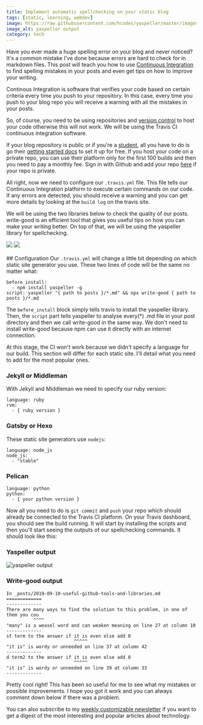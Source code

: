 ```yaml
---
title: Implement automatic spellchecking on your static blog
tags: [static, learning, webdev]
image: https://raw.githubusercontent.com/hcodes/yaspeller/master/images/cli.en.png
image_alt: yaspeller output
category: tech
---
```

Have you ever made a huge spelling error on your blog and never noticed? It's a common mistake I've done because errors are hard to check for in markdown files. This post will teach you how to use <a href="https://www.thoughtworks.com/continuous-integration" target="_blank" rel="noopener">Continuous Integration</a> to find spelling mistakes in your posts and even get tips on how to improve your writing.

Continous Integration is software that verifies your code based on certain criteria every time you push to your repository. In this case, every time you push to your blog repo you will receive a warning with all the mistakes in your posts.

So, of course, you need to be using repositories and <a href="https://www.atlassian.com/git/tutorials/what-is-version-control" target="_blank" rel="noopener">version control</a> to host your code otherwise this will not work. We will be using the Travis CI continuous integration software. 

If your blog repository is public or if you're a <a href="https://education.github.com/pack" target="_blank" rel="noopener">student</a>, all you have to do is go their <a href="https://travis-ci.org/getting_started" target="_blank" rel="noopener">getting started docs</a> to set it up for free. If you host your code on a private repo, you can use their platform only for the first 100 builds and then you need to pay a monthly fee. Sign in with Github and add your repo <a href="https://travis-ci.com/" target="_blank" rel="noopener">here</a> if your repo is private.

All right, now we need to configure our <code>.travis.yml</code> file. This file tells our Continuous Integration platform to execute certain commands on our code. If any errors are detected, you should receive a warning and you can get more details by looking at the <code>build log</code> on the travis site.

We will be using the two libraries below to check the quality of our posts. write-good is an efficient tool that gives you useful tips on how you can make your writing better. On top of that, we will be using the yaspeller library for spellchecking.
<div id="git-container">
<a href="https://github.com/btford/write-good" target="_blank" rel="noopener"><img src="https://gh-card.dev/repos/btford/write-good.svg" ></a>
<a href="https://github.com/hcodes/yaspeller" target="_blank" rel="noopener"><img src="https://gh-card.dev/repos/hcodes/yaspeller.svg"></a>
</div>
<br>
## Configuration
Our <code>.travis.yml</code> will change a little bit depending on which static site generator you use.
These two lines of code will be the same no matter what:
<pre><code class="yml">before_install:
  - npm install yaspeller -g
script: yaspeller "{ path to posts }/*.md" && npx write-good { path to posts }/*.md
</code></pre>
The <code>before_install</code> block simply tells travis to install the yaspeller library. Then, the <code>script</code> part tells yaspeller to analyse every(*) .md file in your post directory and then we call write-good in the same way. We don't need to install write-good because npm can use it directly with an internet connection.

At this stage, the CI won't work because we didn't specify a language for our build. This section will differ for each static site. I'll detail what you need to add for the most popular ones.

### Jekyll or Middleman
With Jekyll and Middleman we need to specify our ruby version:
<pre><code>language: ruby
rvm:
  - { ruby version }</code></pre>

### Gatsby or Hexo
These static site generators use <code>nodejs</code>:
<pre><code>language: node_js
node_js:
  - "stable"
</code></pre>

### Pelican
<pre><code>language: python
python:
  - { your python version }</code></pre>

Now all you need to do is <code>git commit</code> and <code>push</code> your repo which should already be connected to the Travis CI platform. On your Travis dashboard, you should see the build running. It will start by installing the scripts and then you'll start seeing the outputs of our spellchecking commands. It should look like this:

### Yaspeller output
![yaspeller output](https://raw.githubusercontent.com/hcodes/yaspeller/master/images/cli.en.png)
### Write-good output
<pre><code>In _posts/2019-09-10-useful-github-tools-and-libraries.md
=============
-------------
There are many ways to find the solution to this problem, in one of them you cou
          ^^^^
"many" is a weasel word and can weaken meaning on line 27 at column 10
-------------
st term to the answer if it is even else add 0
                         ^^^^^
"it is" is wordy or unneeded on line 37 at column 42
-------------
d term2 to the answer if it is even else add 0
                         ^^^^^
"it is" is wordy or unneeded on line 39 at column 33
-------------
</code></pre>

Pretty cool right! This has been so useful for me to see what my mistakes or possible improvements. I hope you got it work and you can always comment down below if there was a problem. 

You can also subscribe to my [weekly customizable newsletter](http://metadigest.uzpg.me) if you want to get a digest of the most interesting and popular articles about technology.